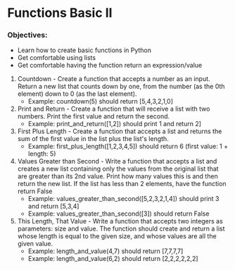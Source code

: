 # Functions Basic II

<h3>Objectives:</h3>
<ul>
  <li>Learn how to create basic functions in Python</li>
  <li>Get comfortable using lists</li>
  <li>Get comfortable having the function return an expression/value</li>
</ul>
<ol>
  <li>Countdown - Create a function that accepts a number as an input. Return a new list that counts down by one, from the number (as the 0th element) down to 0 (as the last element).
    <ul>
      <li>Example: countdown(5) should return [5,4,3,2,1,0]</li>
    </ul>
  </li>
  <li>Print and Return - Create a function that will receive a list with two numbers. Print the first value and return the second.
    <ul>
      <li>Example: print_and_return([1,2]) should print 1 and return 2]</li>
    </ul>
  </li>
  <li>First Plus Length - Create a function that accepts a list and returns the sum of the first value in the list plus the list's length.
    <ul>
      <li>Example: first_plus_length([1,2,3,4,5]) should return 6 (first value: 1 + length: 5)</li>
    </ul>
  </li>
  <li>Values Greater than Second - Write a function that accepts a list and creates a new list containing only the values from the original list that are greater than its 2nd value. Print how many values this is and then return the new list. If the list has less than 2 elements, have the function return False
    <ul>
      <li>Example: values_greater_than_second([5,2,3,2,1,4]) should print 3 and return [5,3,4]</li>
      <li>Example: values_greater_than_second([3]) should return False</li>
    </ul>
  </li>
  <li>This Length, That Value - Write a function that accepts two integers as parameters: size and value. The function should create and return a list whose length is equal to the given size, and whose values are all the given value.
     <ul>
      <li>Example: length_and_value(4,7) should return [7,7,7,7]</li>
      <li>Example: length_and_value(6,2) should return [2,2,2,2,2,2]</li>
    </ul>
  </li>  
</ol>
